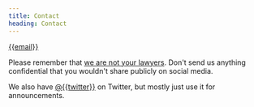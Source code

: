 ```yaml
---
title: Contact
heading: Contact
---
```


[{{email}}](mailto:{{email}})

Please remember that [we are not your lawyers](/deal#as-is). Don't send us anything confidential that you wouldn't share publicly on social media.

We also have [@{{twitter}}](https://twitter.com/{{twitter}}) on Twitter, but mostly just use it for announcements.
